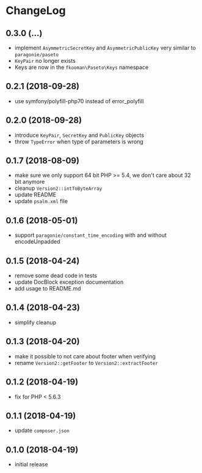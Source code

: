 # ChangeLog

## 0.3.0 (...)
- implement `AsymmetricSecretKey` and `AsymmetricPublicKey` very similar to 
  `paragonie/paseto`
- `KeyPair` no longer exists
- Keys are now in the `fkooman\Paseto\Keys` namespace

## 0.2.1 (2018-09-28)
- use symfony/polyfill-php70 instead of error_polyfill

## 0.2.0 (2018-09-28)
- introduce `KeyPair`, `SecretKey` and `PublicKey` objects
- throw `TypeError` when type of parameters is wrong

## 0.1.7 (2018-08-09)
- make sure we only support 64 bit PHP >= 5.4, we don't care about 32 bit 
  anymore
- cleanup `Version2::intToByteArray`
- update README
- update `psalm.xml` file

## 0.1.6 (2018-05-01)
- support `paragonie/constant_time_encoding` with and without encodeUnpadded

## 0.1.5 (2018-04-24)
- remove some dead code in tests
- update DocBlock exception documentation
- add usage to README.md

## 0.1.4 (2018-04-23)
- simplify cleanup

## 0.1.3 (2018-04-20)
- make it possible to not care about footer when verifying
- rename `Version2::getFooter` to `Version2::extractFooter`

## 0.1.2 (2018-04-19)
- fix for PHP < 5.6.3

## 0.1.1 (2018-04-19)
- update `composer.json`

## 0.1.0 (2018-04-19)
- initial release
